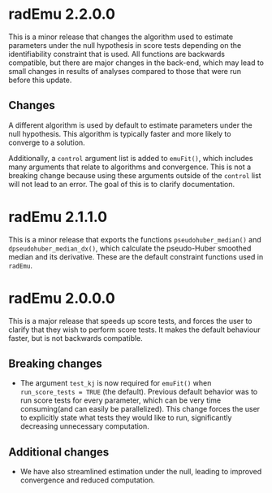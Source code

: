 # radEmu 2.2.0.0

This is a minor release that changes the algorithm used to estimate parameters under the null hypothesis in score tests depending on the identifiability constraint that is used. All functions are backwards compatible, but there are major changes in the back-end, which may lead to small changes in results of analyses compared to those that were run before this update. 

## Changes

A different algorithm is used by default to estimate parameters under the null hypothesis. This algorithm is typically faster and more likely to converge to a solution.

Additionally, a `control` argument list is added to `emuFit()`, which includes many arguments that relate to algorithms and convergence. This is not a breaking change because using these arguments outside of the `control` list will not lead to an error. The goal of this is to clarify documentation. 

# radEmu 2.1.1.0

This is a minor release that exports the functions `pseudohuber_median()` and `dpseudohuber_median_dx()`, which calculate the pseudo-Huber smoothed median and its derivative. These are the default constraint functions used in `radEmu`. 

# radEmu 2.0.0.0

This is a major release that speeds up score tests, and forces the user to clarify that they wish to perform score tests. It makes the default behaviour faster, but is not backwards compatible.

## Breaking changes

* The argument `test_kj` is now required for `emuFit()` when `run_score_tests = TRUE` (the default). Previous default behavior was to run score tests for every parameter, which can be very time consuming(and can easily be parallelized). This change forces the user to explicitly state what tests they would like to run, significantly decreasing unnecessary computation. 

## Additional changes

* We have also streamlined estimation under the null, leading to improved convergence and reduced computation. 